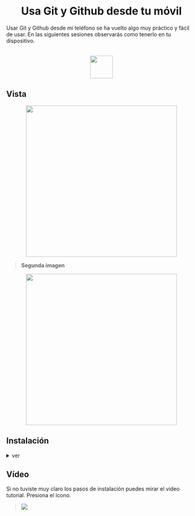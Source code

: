 <h1 align="center">Usa Git y Github desde tu móvil</h1>

<p>Usar Git y Github desde mi teléfono se ha vuelto algo muy práctico y fácil de usar. En las siguientes sesiones observarás como tenerlo en tu dispositivo.</p>

<div align="center" style="display: inline_block"><br>
 <img height="60" width="60" src="https://cdn.jsdelivr.net/gh/devicons/devicon/icons/git/git-plain.svg" />        
</div> 


## Vista        

<div align="center">
<img height="400em" src="https://i.postimg.cc/q73K5Nvz/IMG-20220910-193721.jpg">
 
>  **<p align="left">Segunda imagen</p>**

<img height="400em" src="https://i.postimg.cc/c4BsBXXb/IMG-20220911-202935.jpg">
</div>

## Instalación 

<details>
<summary>ver</summary>

> Descarga la aplicación `Termux` en su última versión **[aquí.](https://f-droid.org/packages/com.termux/)**
><br><br>
> Una vez de haber `instalado` correctamente la aplicación ingresar los siguientes comandos.

  
 - `termux-setup-storage`
 - `pkg update && pkg upgrade`
 - `pkg i -y git bc`

>  Ahora debes de `pegar` la siguiente línea de comando en tu terminal, esto hará que tu terminal se vea mucho mejor.
   Fuente extraída de **[myTermux](https://github.com/mayTermux/myTermux)**

```bash
   git clone --depth=1 https://github.com/mayTermux/myTermux.git
```
> Por último ingresa los siguientes comandos.
- `cd myTermux`
- `export COLUMNS LINES`
> **Note**
> Antes de ingresar el siguiente comando debes de alejar la pantalla de tu terminal lo más que puedas. ➡️⬅️ O de lo contrario te mostrará un error.
- `./install.sh`

</details>

## Vídeo
Si no tuviste muy claro los pasos de instalación puedes mirar el video tutorial. Presiona el ícono.
> <a href="https://vm.tiktok.com/ZMNEqUk5N/" target="_blank"><img src="https://img.shields.io/badge/TikTok-000000?style=for-the-badge&logo=tiktok&logoColor=white" target="_blank"></a>


